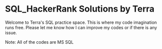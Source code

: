 # SQL_HackerRank Solutions by Terra

Welcome to Terra's SQL practice space. This is where my code imagination runs free. Please let me know how I can improve my codes or if there is any issue.

Note: All of the codes are MS SQL

